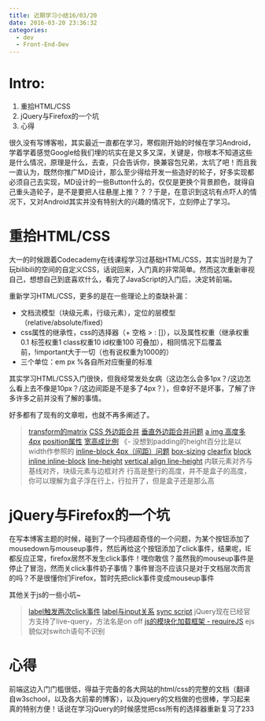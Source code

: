 ```yaml
---
title: 近期学习小结16/03/20
date: 2016-03-20 23:36:32
categories:
  - dev
  - Front-End-Dev
---
```


# Intro:
1. 重拾HTML/CSS
2. jQuery与Firefox的一个坑
3. 心得

<!-- more -->
很久没有写博客啦，其实最近一直都在学习，寒假刚开始的时候在学习Android，学着学着感觉Google给我们埋的坑实在是又多又深，关键是，你根本不知道这些是什么情况，原理是什么，去查，只会告诉你，换兼容包兄弟，太坑了吧！而且我一直认为，既然你推广MD设计，那么至少得给开发一些造好的轮子，好多实现都必须自己去实现，MD设计的一些Button什么的，仅仅是更换个背景颜色，就得自己重头造轮子，是不是要把人往悬崖上推？？？于是，在意识到这坑有点吓人的情况下，又对Android其实并没有特别大的兴趣的情况下，立刻停止了学习。
  

# 重拾HTML/CSS

大一的时候跟着Codecademy在线课程学习过基础HTML/CSS，其实当时是为了玩bilibili的空间的自定义CSS，话说回来，入门真的非常简单。然而这次重新审视自己，想想自己到底喜欢什么，看完了JavaScript的入门后，决定转前端。

重新学习HTML/CSS，更多的是在一些理论上的查缺补漏：

* 文档流模型（块级元素，行级元素），定位的层模型（relative/absolute/fixed）
* css属性的继承性，css的选择器（+ 空格 > : []），以及属性权重（继承权重0.1 标签权重1 class权重10 id权重100 可叠加），相同情况下后覆盖前，!important大于一切（也有说权重为1000的）
* 三个单位：em px %各自所对应衡量的标准


其实学习HTML/CSS入门很快，但我经常发处女病（这边怎么会多1px？/这边怎么看上去不像是10px？/这边间距是不是多了4px？），但幸好不是坏事，了解了许多许多之前并没有了解的事情。

好多都有了现有的文章啦，也就不再多阐述了。

> [transform的matrix](http://www.zhangxinxu.com/wordpress/?p=2427)
> [CSS 外边距合并](http://www.w3school.com.cn/css/css_margin_collapsing.asp)
> [垂直外边距合并问题](http://www.hicss.net/do-not-tell-me-you-understand-margin/)
> [a img 高度多4px](http://www.cnblogs.com/myqianlan/p/4255346.html)
> [position属性](http://blog.csdn.net/chen_zw/article/details/8741365)
> [宽高成比例](http://zihua.li/2013/12/keep-height-relevant-to-width-using-css/) 《- 没想到padding的height百分比是以width作参照的
> [inline-block 4px（间距）问题](http://www.zhangxinxu.com/wordpress/?p=2357)
> [box-sizing](http://www.w3chtml.com/css3/properties/user-interface/box-sizing.html)
> [clearfix](http://www.cnblogs.com/mofish/archive/2012/05/14/2499400.html)
> [block inline inline-block](http://www.cnblogs.com/KeithWang/p/3139517.html)
> [line-height](https://segmentfault.com/a/1190000003038583)
> [vertical align line-height](http://www.zhangxinxu.com/wordpress/?p=4925)
> 内联元素对齐与基线对齐，块级元素与边框对齐
> 行高是整行的高度，并不是盒子的高度，你可以理解为盒子浮在行上，行拉开了，但是盒子还是那么高

# jQuery与Firefox的一个坑

在写本博客主题的时候，碰到了一个玛德超奇怪的一个问题，为某个按钮添加了mousedown与mouseup事件，然后再给这个按钮添加了click事件，结果呢，IE都反应正常，firefox居然不发生click事件！嘿你敢信？虽然我的mouseup事件是停止了冒泡，然而关click事件奶子事情？事件冒泡不应该只是对于文档层次而言的吗？不是很懂你们Firefox，暂时先把click事件变成mouseup事件

其他关于js的一些小坑~
> [label触发两次click事件](http://www.cnblogs.com/feng524822/p/4084037.html)
> [label与input关系](http://www.w3school.com.cn/tags/tag_label.asp)
> [sync script](http://stackoverflow.com/questions/24639335/javascript-console-log-causes-error-synchronous-xmlhttprequest-on-the-main-thr)
> jQuery现在已经官方支持了live-query，方法名是on off
> [js的模块化加载框架 - requireJS](http://www.ruanyifeng.com/blog/2012/11/require_js.html)
> ejs貌似对switch语句不识别

# 心得

前端这边入门门槛很低，得益于完备的各大网站的html/css的完整的文档（翻译自w3school，以及各大前辈的博客），以及jquery的文档做的也很棒，学习起来真的特别方便！话说在学习jQuery的时候感觉把css所有的选择器重新复习了233





